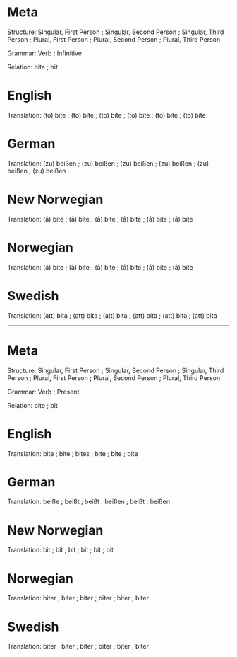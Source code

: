 Meta
====

Structure: Singular, First Person ; Singular, Second Person ; Singular, Third Person ;
           Plural, First Person   ; Plural, Second Person   ; Plural, Third Person

Grammar:   Verb ; Infinitive

Relation:  bite ; bit



English
=======

Translation: (to) bite ; (to) bite ; (to) bite ;
             (to) bite ; (to) bite ; (to) bite



German
======

Translation: (zu) beißen ; (zu) beißen ; (zu) beißen ;
             (zu) beißen ; (zu) beißen ; (zu) beißen



New Norwegian
=============

Translation: (å) bite ; (å) bite ; (å) bite ;
             (å) bite ; (å) bite ; (å) bite



Norwegian
=========

Translation: (å) bite ; (å) bite ; (å) bite ;
             (å) bite ; (å) bite ; (å) bite



Swedish
=======

Translation: (att) bita ; (att) bita ; (att) bita ;
             (att) bita ; (att) bita ; (att) bita



--------------------------------------------------------------------------------

Meta
====

Structure: Singular, First Person ; Singular, Second Person ; Singular, Third Person ;
           Plural, First Person   ; Plural, Second Person   ; Plural, Third Person

Grammar:   Verb ; Present

Relation:  bite ; bit



English
=======

Translation: bite ; bite ; bites ;
             bite ; bite ; bite



German
======

Translation: beiße  ; beißt ; beißt  ;
             beißen ; beißt ; beißen



New Norwegian
=============

Translation: bit ; bit ; bit ;
             bit ; bit ; bit



Norwegian
=========

Translation: biter ; biter ; biter ;
             biter ; biter ; biter



Swedish
=======

Translation: biter ; biter ; biter ;
             biter ; biter ; biter
